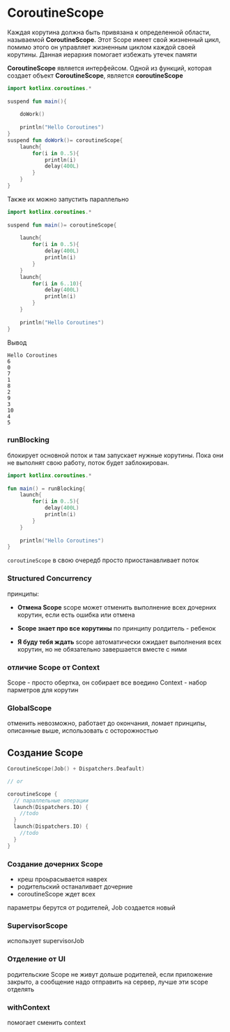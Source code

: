 # CoroutineScope

Каждая корутина должна быть привязана к определенной области, называемой **CoroutineScope**. Этот Scope имеет свой жизненный цикл, помимо этого он управляет жизненным циклом каждой своей корутины. Данная иерархия помогает избежать утечек памяти 

**CoroutineScope** является интерфейсом. Одной из функций, которая создает объект **CoroutineScope**, является **coroutineScope**

```kotlin
import kotlinx.coroutines.*
 
suspend fun main(){
 
    doWork()
 
    println("Hello Coroutines")
}
suspend fun doWork()= coroutineScope{
    launch{
        for(i in 0..5){
            println(i)
            delay(400L)
        }
    }
}
```

Также их можно запустить параллельно 

```kotlin
import kotlinx.coroutines.*
 
suspend fun main()= coroutineScope{
 
    launch{
        for(i in 0..5){
            delay(400L)
            println(i)
        }
    }
    launch{
        for(i in 6..10){
            delay(400L)
            println(i)
        }
    }
 
    println("Hello Coroutines")
}
```

Вывод
```
Hello Coroutines
6
0
7
1
8
2
9
3
10
4
5
```


### runBlocking

блокирует основной поток и там запускает нужные корутины. Пока они не выполнят свою работу, поток будет заблокирован. 

```kotlin
import kotlinx.coroutines.*
 
fun main() = runBlocking{
    launch{
        for(i in 0..5){
            delay(400L)
            println(i)
        }
    }
 
    println("Hello Coroutines")
}

```

`coroutineScope` в свою очередб просто приостанавливает поток

### Structured Concurrency

принципы:

- **Отмена Scope**
scope может отменить выполнение всех дочерних корутин, если есть ошибка или отмена

- **Scope знает про все корутины**
по принципу ролдитель - ребенок

- **Я буду тебя ждать**
scope автоматически ожидает выполнения всех корутин, но не обязательно завершается вместе с ними

### отличие Scope от Context

Scope - просто обертка, он собирает все воедино 
Context - набор парметров для корутин 

### GlobalScope
отменить невозможно, работает до окончания, ломает принципы, описанные выше, использовать с осторожностью


## Создание Scope

```kotlin
CoroutineScope(Job() + Dispatchers.Deafault)

// or

coroutineScope {
  // параллельные операции
  launch(Dispatchers.IO) {
    //todo
  }
  launch(Dispatchers.IO) {
    //todo
  }
}

```

### Создание дочерних Scope

- креш проьрасывается наврех
- родительский останаливает дочерние
- coroutineScope ждет всех

параметры берутся от родителей, Job создается новый 

### SupervisorScope

использует supervisorJob

### Отделение от UI

родительские Scope не живут дольше родителей, если приложение закрыто, а сообщение надо отправить на сервер, лучше эти scope отделять

### withContext

помогает сменить context